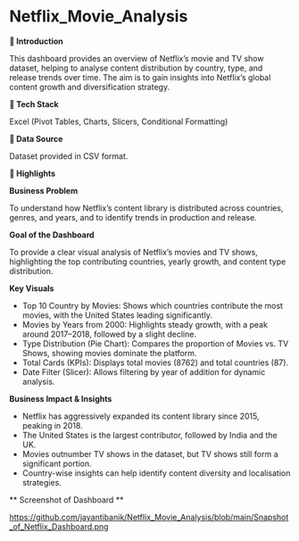 # Netflix_Movie_Analysis

**🔹 Introduction**

This dashboard provides an overview of Netflix’s movie and TV show dataset, helping to analyse content distribution by country, type, and release trends over time. The aim is to gain insights into Netflix’s global content growth and diversification strategy.

**🔹 Tech Stack**

Excel (Pivot Tables, Charts, Slicers, Conditional Formatting)

**🔹 Data Source**

Dataset provided in CSV format.

**🔹 Highlights**

**Business Problem**

To understand how Netflix’s content library is distributed across countries, genres, and years, and to identify trends in production and release.

**Goal of the Dashboard**

To provide a clear visual analysis of Netflix’s movies and TV shows, highlighting the top contributing countries, yearly growth, and content type distribution.

**Key Visuals**

- Top 10 Country by Movies: Shows which countries contribute the most movies, with the United States leading significantly.
- Movies by Years from 2000: Highlights steady growth, with a peak around 2017–2018, followed by a slight decline.
- Type Distribution (Pie Chart): Compares the proportion of Movies vs. TV Shows, showing movies dominate the platform.
- Total Cards (KPIs): Displays total movies (8762) and total countries (87).
- Date Filter (Slicer): Allows filtering by year of addition for dynamic analysis.

**Business Impact & Insights**

- Netflix has aggressively expanded its content library since 2015, peaking in 2018.
- The United States is the largest contributor, followed by India and the UK.
- Movies outnumber TV shows in the dataset, but TV shows still form a significant portion.
- Country-wise insights can help identify content diversity and localisation strategies.

** Screenshot of Dashboard **

https://github.com/jayantibanik/Netflix_Movie_Analysis/blob/main/Snapshot_of_Netflix_Dashboard.png
